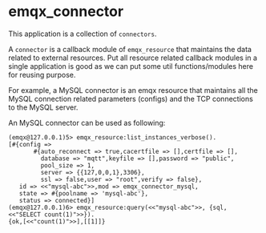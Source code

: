 # emqx_connector

This application is a collection of `connectors`.

A `connector` is a callback module of `emqx_resource` that maintains the data related to
external resources. Put all resource related callback modules in a single application is good as
we can put some util functions/modules here for reusing purpose.

For example, a MySQL connector is an emqx resource that maintains all the MySQL connection
related parameters (configs) and the TCP connections to the MySQL server.

An MySQL connector can be used as following:

```
(emqx@127.0.0.1)5> emqx_resource:list_instances_verbose().
[#{config =>
       #{auto_reconnect => true,cacertfile => [],certfile => [],
         database => "mqtt",keyfile => [],password => "public",
         pool_size => 1,
         server => {{127,0,0,1},3306},
         ssl => false,user => "root",verify => false},
   id => <<"mysql-abc">>,mod => emqx_connector_mysql,
   state => #{poolname => 'mysql-abc'},
   status => connected}]
(emqx@127.0.0.1)6> emqx_resource:query(<<"mysql-abc">>, {sql, <<"SELECT count(1)">>}).
{ok,[<<"count(1)">>],[[1]]}
```
